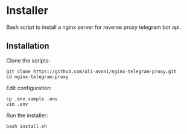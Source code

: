 # Installer

Bash script to install a nginx server for reverse proxy telegram bot api.

## Installation

Clone the scripts:

```
git clone https://github.com/ali-avani/nginx-telegram-proxy.git
cd nginx-telegram-proxy
```

Edit configuration:

```
cp .env.sample .env
vim .env
```

Run the installer:

```
bash install.sh
```
